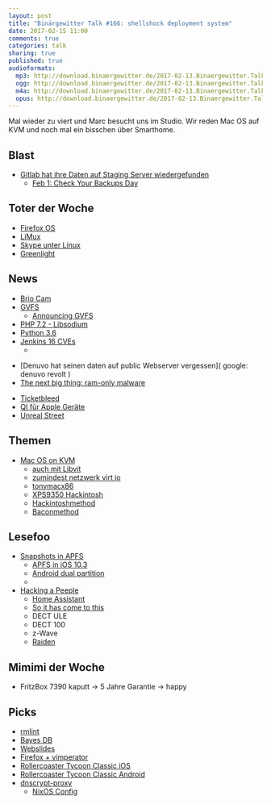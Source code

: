 ```yaml
---
layout: post
title: "Binärgewitter Talk #166: shellshock deployment system"
date: 2017-02-15 11:00
comments: true
categories: talk
sharing: true
published: true
audioformats:
  mp3: http://download.binaergewitter.de/2017-02-13.Binaergewitter.Talk.166.mp3
  ogg: http://download.binaergewitter.de/2017-02-13.Binaergewitter.Talk.166.ogg
  m4a: http://download.binaergewitter.de/2017-02-13.Binaergewitter.Talk.166.m4a
  opus: http://download.binaergewitter.de/2017-02-13.Binaergewitter.Talk.166.opus
---
```


Mal wieder zu viert und Marc besucht uns im Studio. Wir reden Mac OS auf KVM und noch mal ein bisschen über Smarthome.

## Blast

- [Gitlab hat ihre Daten auf Staging Server wiedergefunden]( 
https://developers.slashdot.org/story/17/02/02/1453229/gitlab-says-it-found-lost-data-on-a-staging-server )
  * [Feb 1: Check Your Backups Day]( http://checkyourbackups.work/ )

## Toter der Woche
- [Firefox OS]( https://www.heise.de/newsticker/meldung/Endgueltiges-Aus-fuer-Firefox-OS-3617285.html )
- [LiMux]( https://www.computerbase.de/2017-02/linux-muenchen-limux-windows/ )
- [Skype unter Linux]( http://www.pro-linux.de/news/1/24450/verwirrung-um-skype-f%C3%BCr-linux.html )
- [Greenlight]( https://www.heise.de/newsticker/meldung/Steam-Valve-stampft-Greenlight-ein-3623262.html )


## News
- [Brio Cam](https://www.computerbase.de/2017-02/logitech-brio-4k-webcam/ )
- [GVFS]( https://github.com/Microsoft/GVFS )
    * [Announcing GVFS]( https://blogs.msdn.microsoft.com/visualstudioalm/2017/02/03/announcing-gvfs-git-virtual-file-system/ )
- [PHP 7.2 - Libsodium]( https://dev.to/paragonie/php-72-the-first-programming-language-to-add-modern-cryptography-to-its-standard-library )
- [Python 3.6]( https://docs.python.org/3/whatsnew/3.6.html )
- [Jenkins 16 CVEs]( https://jenkins.io/security/advisory/2017-02-01/ )
  * [ ]( http://nixos.org/nix/manual/#idm140737318143472 )
* [Denuvo hat seinen daten auf public Webserver vergessen]( google: denuvo revolt )
* [The next big thing: ram-only malware]( https://www.heise.de/newsticker/meldung/Dateilose-Infektion-Einbruch-ohne-Spuren-3623084.html )
- [Ticketbleed]( https://filippo.io/Ticketbleed/ )
- [QI für Apple Geräte]( https://www.heise.de/newsticker/meldung/Drahtlose-Ladetechnik-Qi-Apple-tritt-Wireless-Power-Consortium-bei-3623750.html )
- [Unreal Street]( https://github.com/ue4plugins/StreetMap )

## Themen
- [Mac OS on KVM]( http://www.contrib.andrew.cmu.edu/~somlo/OSXKVM/ )
    * [auch mit Libvit](http://lime-technology.com/forum/index.php?topic=34864.0 )
    * [zumindest netzwerk virt io](https://github.com/pmj/virtio-net-osx )
    * [tonymacx86]( https://www.tonymacx86.com/ )
    * [XPS9350 Hackintosh]( https://github.com/syscl/XPS9350-macOS )
    * [Hackintoshmethod]( http://hackintoshmethod.com/ )
    * [Baconmethod]( http://baconmethod.com/ )

## Lesefoo

 - [Snapshots in APFS]( https://arstechnica.com/apple/2017/02/testing-out-snapshots-in-apples-next-generation-apfs-file-system/ )
     * [APFS in iOS 10.3]( https://arstechnica.com/apple/2017/01/ios-10-3-will-be-apples-first-update-to-convert-storage-to-apfs/ )
     * [Android dual partition]( https://arstechnica.com/gadgets/2016/05/android-n-borrows-chrome-os-code-for-seamless-update-installation/ )
     * [ ]( https://github.com/marcan/takeover.sh )
- [Hacking a Peeple]( https://binaryfury.wann.net/2017/02/hacking-a-peeple/ )
  * [Home Assistant]( https://home-assistant.io/ )
  * [So it has come to this]( https://xkcd.com/1022/ )
  * DECT ULE
  * DECT 100
  * z-Wave
  * [Raiden]( http://mortalkombat.wikia.com/wiki/Raiden )

## Mimimi der Woche
- FritzBox 7390 kaputt -> 5 Jahre Garantie -> happy

## Picks
- [rmlint]( https://github.com/sahib/rmlint )
- [Bayes DB]( http://probcomp.csail.mit.edu/bayesdb/ )
- [Webslides]( https://webslides.tv/ )
- [Firefox + vimperator]( https://addons.mozilla.org/en-US/firefox/addon/vimperator/ )
- [Rollercoaster Tycoon Classic iOS]( https://itunes.apple.com/us/app/rollercoaster-tycoon-classic/id1113736426?mt=8 )
- [Rollercoaster Tycoon Classic Android]( https://play.google.com/store/apps/details?id=com.atari.mobile.rctc&hl=de )
- [dnscrypt-proxy]( https://github.com/jedisct1/dnscrypt-proxy/wiki )
  * [NixOS Config]( http://cgit.euer.krebsco.de/stockholm/diff/makefu/2configs/dnscrypt.nix?id=9f90562662f7fffa4aa97c704dd5d27325dbe9b7 )

